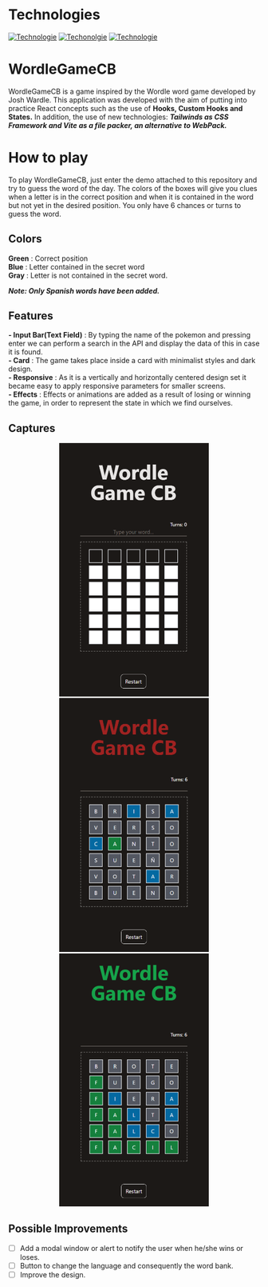 # Technologies
[![Technologie](https://img.shields.io/badge/%40%2017.0.2%20-React-blue)](https://es.reactjs.org/)
[![Techonolgie](https://img.shields.io/badge/%40%202.7.2%20-Vite-orange)](https://vitejs.dev/)
[![Technologie](https://img.shields.io/badge/%40%203.0.21%20-Tailwinds-blue)](https://tailwindcss.com/)

# WordleGameCB
WordleGameCB is a game inspired by the Wordle word game developed by Josh Wardle. This application was developed with the aim of putting into practice React concepts such as the use of **Hooks, Custom Hooks and States.** In addition, the use of new technologies: ***Tailwinds as CSS Framework and Vite as a file packer, an alternative to WebPack.***

# How to play
To play WordleGameCB, just enter the demo attached to this repository and try to guess the word of the day. The colors of the boxes will give you clues when a letter is in the correct position and when it is contained in the word but not yet in the desired position. You only have 6 chances or turns to guess the word. 

## **Colors**

**Green** : Correct position  
**Blue** : Letter contained in the secret word  
**Gray** : Letter is not contained in the secret word.  

***Note: Only Spanish words have been added.***


## Features
**- Input Bar(Text Field)** : By typing the name of the pokemon and pressing enter we can perform a search in the API and display the data of this in case it is found.   
**- Card** : The game takes place inside a card with minimalist styles and dark design.  
**- Responsive** : As it is a vertically and horizontally centered design set it became easy to apply responsive parameters for smaller screens.  
**- Effects** : Effects or animations are added as a result of losing or winning the game, in order to represent the state in which we find ourselves.  

## Captures
<div align='center'>
  <img src='https://github.com/CamiloBarros/WordleGameCB/blob/master/docs/1.PNG' width='300px' />
  <img src='https://github.com/CamiloBarros/WordleGameCB/blob/master/docs/2.PNG' width='300px' />
  <img src='https://github.com/CamiloBarros/WordleGameCB/blob/master/docs/3.PNG' width='300px' />
</div>

## Possible Improvements
- [ ] Add a modal window or alert to notify the user when he/she wins or loses.
- [ ] Button to change the language and consequently the word bank.
- [ ] Improve the design.
